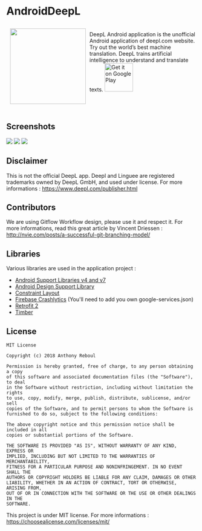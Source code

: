 # AndroidDeepL

<img src="https://lh3.googleusercontent.com/BL0P8TR4Rnk9QOD2F-quWKluCqiLXoPysDqSblfaDs-LXs8ti97bBzbvXA12-igo844=w300" align="left" width="200" hspace="10" vspace="10"/>
</br>
DeepL Android application is the unofficial Android application of deepl.com website. Try out the world’s best
machine translation. DeepL trains artificial intelligence to understand and translate texts. 

<a href="https://play.google.com/store/apps/details?id=com.anthony.deepl">
    <img alt="Get it on Google Play"
        height="75"
        src="https://play.google.com/intl/en_us/badges/images/generic/en_badge_web_generic.png" />
</a>

</br></br>
## Screenshots
[![](https://lh3.googleusercontent.com/_Y7KBVXi62KSjIsvWBB2eWvpEktlyceNAiyCo0Y2n0gPESIsVZK125_52y19DoO8LNc=h310)](https://play.google.com/store/apps/details?id=com.anthony.deepl)   [![](https://lh3.googleusercontent.com/3hVHnY2qcHg35BQ1_FJn4R92A9g6s3hv1ntmZCAUjX2LQo8s5kQo2BafvsLVpvxYfQI=h310)](https://play.google.com/store/apps/details?id=com.anthony.deepl)   [![](https://lh3.googleusercontent.com/lI3ihvIYYIKBbnJoUrKka91htC7lY37uIeEAjipvvEzbQ7v2flVdYZwKX-_uFQdrreI=h310)](https://play.google.com/store/apps/details?id=com.anthony.deepl)

## Disclaimer
This is not the official DeepL app. Deepl and Linguee are registered trademarks owned by DeepL GmbH, and used under license. For more informations : https://www.deepl.com/publisher.html


## Contributors
We are using Gitflow Workflow design, please use it and respect it.
For more informations, read this great article by Vincent Driessen : http://nvie.com/posts/a-successful-git-branching-model/


## Libraries
Various libraries are used in the application project :
- [Android Support Libraries v4 and v7](https://developer.android.com/topic/libraries/support-library/index.html)
- [Android Design Support Library](https://developer.android.com/training/material/design-library.html)
- [Constraint Layout](https://developer.android.com/training/constraint-layout/index.html)
- [Firebase Crashlytics](https://firebase.google.com/docs/crashlytics/) (You'll need to add you own google-services.json)
- [Retrofit 2](http://square.github.io/retrofit/)
- [Timber](https://github.com/JakeWharton/timber)

## License

```
MIT License

Copyright (c) 2018 Anthony Reboul

Permission is hereby granted, free of charge, to any person obtaining a copy
of this software and associated documentation files (the "Software"), to deal
in the Software without restriction, including without limitation the rights
to use, copy, modify, merge, publish, distribute, sublicense, and/or sell
copies of the Software, and to permit persons to whom the Software is
furnished to do so, subject to the following conditions:

The above copyright notice and this permission notice shall be included in all
copies or substantial portions of the Software.

THE SOFTWARE IS PROVIDED "AS IS", WITHOUT WARRANTY OF ANY KIND, EXPRESS OR
IMPLIED, INCLUDING BUT NOT LIMITED TO THE WARRANTIES OF MERCHANTABILITY,
FITNESS FOR A PARTICULAR PURPOSE AND NONINFRINGEMENT. IN NO EVENT SHALL THE
AUTHORS OR COPYRIGHT HOLDERS BE LIABLE FOR ANY CLAIM, DAMAGES OR OTHER
LIABILITY, WHETHER IN AN ACTION OF CONTRACT, TORT OR OTHERWISE, ARISING FROM,
OUT OF OR IN CONNECTION WITH THE SOFTWARE OR THE USE OR OTHER DEALINGS IN THE
SOFTWARE.
```

This project is under MIT license.
For more informations : https://choosealicense.com/licenses/mit/
